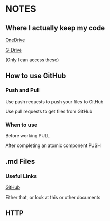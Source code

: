 # NOTES

## Where I actually keep my code

[OneDrive](https://1drv.ms/f/s!AhXvxtqnYmeihLANXXor1DKYW-sCaQ?e=YjsiHg)

[G-Drive](https://drive.google.com/drive/folders/1989PDXTTuplr3zdlqmmvWLPQo38Kvj3h?usp=sharing)

(Only I can access these)

## How to use GitHub

### Push and Pull
Use push requests to push your files to GitHub

Use pull requests to get files from GitHub

### When to use

Before working PULL

After completing an atomic component PUSH

## .md Files

### Useful Links

[GitHub](https://docs.github.com/en/get-started/writing-on-github/getting-started-with-writing-and-formatting-on-github/basic-writing-and-formatting-syntax)

Either that, or look at this or other documents

## HTTP
